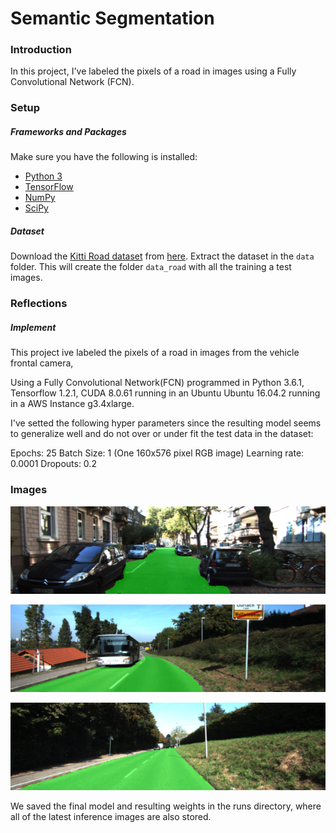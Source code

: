 # Semantic Segmentation
### Introduction
In this project, I've labeled the pixels of a road in images using a Fully Convolutional Network (FCN).

### Setup
##### Frameworks and Packages
Make sure you have the following is installed:
 - [Python 3](https://www.python.org/)
 - [TensorFlow](https://www.tensorflow.org/)
 - [NumPy](http://www.numpy.org/)
 - [SciPy](https://www.scipy.org/)
##### Dataset
Download the [Kitti Road dataset](http://www.cvlibs.net/datasets/kitti/eval_road.php) from [here](http://www.cvlibs.net/download.php?file=data_road.zip).  Extract the dataset in the `data` folder.  This will create the folder `data_road` with all the training a test images.

### Reflections
##### Implement
This project ive labeled the pixels of a road in images from the vehicle frontal camera, 

Using a Fully Convolutional Network(FCN)
programmed in Python 3.6.1, Tensorflow 1.2.1, CUDA 8.0.61 running in an Ubuntu Ubuntu 16.04.2 running in a AWS Instance g3.4xlarge. 

I've setted the following hyper parameters since the resulting model seems to generalize well and do not over or under fit the test data in the dataset:


Epochs: 25
Batch Size: 1 (One 160x576 pixel RGB image)
Learning rate: 0.0001
Dropouts: 0.2

### Images 
![image](./runs/1510697291.4966705/uu_000099.png)

![image](./runs/1510697291.4966705/um_000032.png)

![image](./runs/1510697291.4966705/um_000018.png) 

       
We saved the final model and resulting weights in the runs directory, where all of the latest inference images are also stored.

